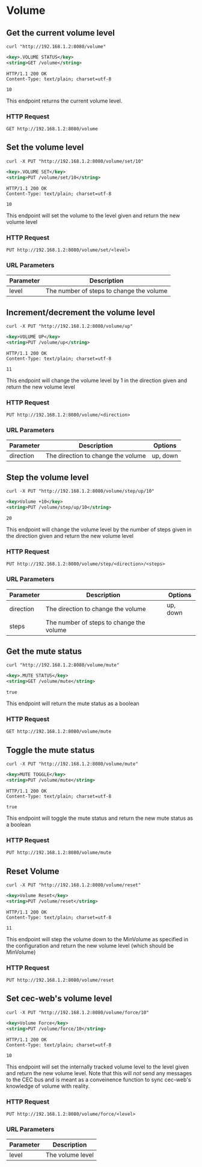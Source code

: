 # Volume

## Get the current volume level

```shell
curl "http://192.168.1.2:8080/volume"
```

```xml
<key>.VOLUME STATUS</key>
<string>GET /volume</string>
```

```http
HTTP/1.1 200 OK
Content-Type: text/plain; charset=utf-8

10
```

This endpoint returns the current volume level.

### HTTP Request

`GET http://192.168.1.2:8080/volume`

## Set the volume level

```shell
curl -X PUT "http://192.168.1.2:8080/volume/set/10"
```

```xml
<key>.VOLUME SET</key>
<string>PUT /volume/set/10</string>
```

```http
HTTP/1.1 200 OK
Content-Type: text/plain; charset=utf-8

10
```

This endpoint will set the volume to the level given and return the new volume level

### HTTP Request

`PUT http://192.168.1.2:8080/volume/set/<level>`

### URL Parameters

| Parameter | Description                              |
|-----------|------------------------------------------|
| level     | The number of steps to change the volume |


## Increment/decrement the volume level

```shell
curl -X PUT "http://192.168.1.2:8080/volume/up"
```

```xml
<key>VOLUME UP</key>
<string>PUT /volume/up</string>
```

```http
HTTP/1.1 200 OK
Content-Type: text/plain; charset=utf-8

11
```

This endpoint will change the volume level by 1 in the direction given and return the new volume level

### HTTP Request

`PUT http://192.168.1.2:8080/volume/<direction>`

### URL Parameters

| Parameter | Description                        | Options  |
|-----------|------------------------------------|----------|
| direction | The direction to change the volume | up, down |

## Step the volume level

```shell
curl -X PUT "http://192.168.1.2:8080/volume/step/up/10"
```

```xml
<key>Volume +10</key>
<string>PUT /volume/step/up/10</string>
```

```
20
```

This endpoint will change the volume level by the number of steps given in the direction given and return the new volume level

### HTTP Request

`PUT http://192.168.1.2:8080/volume/step/<direction>/<steps>`

### URL Parameters

| Parameter | Description                              | Options  |
|-----------|------------------------------------------|----------|
| direction | The direction to change the volume       | up, down |
| steps     | The number of steps to change the volume |          |

## Get the mute status

```shell
curl "http://192.168.1.2:8080/volume/mute"
```

```xml
<key>.MUTE STATUS</key>
<string>GET /volume/mute</string>
```

```
true
```

This endpoint will return the mute status as a boolean

### HTTP Request

`GET http://192.168.1.2:8080/volume/mute`

## Toggle the mute status

```shell
curl -X PUT "http://192.168.1.2:8080/volume/mute"
```

```xml
<key>MUTE TOGGLE</key>
<string>PUT /volume/mute</string>
```

```http
HTTP/1.1 200 OK
Content-Type: text/plain; charset=utf-8

true
```

This endpoint will toggle the mute status and return the new mute status as a boolean

### HTTP Request

`PUT http://192.168.1.2:8080/volume/mute`

## Reset Volume

```shell
curl -X PUT "http://192.168.1.2:8080/volume/reset"
```

```xml
<key>Volume Reset</key>
<string>PUT /volume/reset</string>
```

```http
HTTP/1.1 200 OK
Content-Type: text/plain; charset=utf-8

11
```

This endpoint will step the volume down to the MinVolume as specified in the configuration and return the new volume level (which should be MinVolume)

### HTTP Request

`PUT http://192.168.1.2:8080/volume/reset`

## Set cec-web's volume level

```shell
curl -X PUT "http://192.168.1.2:8080/volume/force/10"
```

```xml
<key>Volume Force</key>
<string>PUT /volume/force/10</string>
```

```http
HTTP/1.1 200 OK
Content-Type: text/plain; charset=utf-8

10
```

This endpoint will set the internally tracked volume level to the level given and return the new volume level. Note that this will _not_ send any messages to the CEC bus and is meant as a conveinence function to sync cec-web's knowledge of volume with reality.

### HTTP Request

`PUT http://192.168.1.2:8080/volume/force/<level>`

### URL Parameters

| Parameter | Description                              |
|-----------|------------------------------------------|
| level     | The volume level                         |